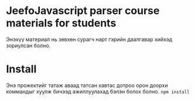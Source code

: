 # JeefoJavascript parser course materials for students
Энэхүү материал нь зөвхөн сурагч нарт гэрийн даалгавар хийхэд зориулсан болно. 

# Install
Энэ прожектийг татаж аваад татсан хавтас дотроо орон доорхи коммандыг хуулж 
бичээд ажиллуулахад бэлэн болох болно.
`npm install`

